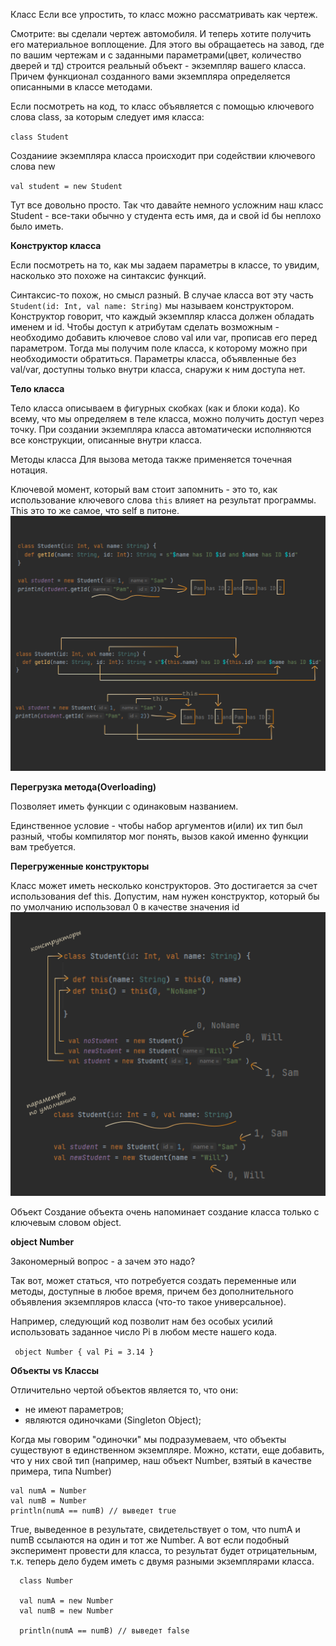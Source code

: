 Класс
Если все упростить, то класс можно рассматривать как чертеж.

Смотрите: вы сделали чертеж автомобиля. И теперь хотите получить его материальное воплощение. Для этого вы обращаетесь на завод, где по вашим чертежам и с заданными параметрами(цвет, количество дверей и тд) строится реальный объект - экземпляр вашего класса. Причем функционал созданного вами экземпляра определяется описанными в классе методами.

Если посмотреть на код, то класс объявляется с помощью ключевого слова class, за которым следует имя класса:

``class Student``

Созданиие экземпляра класса происходит при содействии ключевого слова new

``val student = new Student``

Тут все довольно просто. Так что давайте немного усложним наш класс Student - все-таки обычно у студента есть имя, да и свой id бы неплохо было иметь.

**Конструктор класса**

Если посмотреть на то, как мы задаем параметры в классе, то увидим, насколько это похоже на синтаксис функций.

Синтаксис-то похож, но смысл разный. В случае класса вот эту часть ``Student(id: Int, val name: String)`` мы называем конструктором.
Конструктор говорит, что каждый экземпляр класса должен обладать именем и id. Чтобы доступ к атрибутам сделать возможным - необходимо добавить ключевое слово val или var,
прописав его перед параметром. Тогда мы получим поле класса, к которому можно при необходимости обратиться. Параметры класса, объявленные без val/var,  доступны только внутри класса, снаружи к ним доступа нет.

**Тело класса**

Тело класса описываем в фигурных скобках (как и блоки кода). Ко всему, что мы определяем в теле класса, можно получить доступ через точку.
При создании экземпляра класса автоматически исполняются все конструкции, описанные внутри класса.

Методы класса
Для вызова метода также применяется точечная нотация.

Ключевой момент, который вам стоит запомнить - это то, как использование ключевого слова ``this`` влияет на результат программы. This это то же самое, что self в питоне.
![img.png](img.png)

**Перегрузка метода(Overloading)**

Позволяет иметь функции с одинаковым названием.

Единственное условие - чтобы набор аргументов  и(или) их тип был разный, чтобы компилятор мог понять, вызов какой именно функции вам требуется.

**Перегруженные конструкторы**

Класс может иметь несколько конструкторов. Это достигается за счет использования def this. Допустим, нам нужен конструктор, который бы по умолчанию использовал 0 в качестве значения id
![img_1.png](img_1.png)



Объект
Создание объекта очень напоминает создание класса только с ключевым словом object.


**object Number**


Закономерный вопрос - а зачем это надо?

Так вот, может статься, что потребуется создать переменные или методы, доступные в любое время, причем без дополнительного объявления экземпляров класса (что-то такое универсальное).

Например, следующий код позволит нам без особых усилий использовать заданное число Pi в любом месте нашего кода.

``
object Number {
val Pi = 3.14
}``

**Объекты vs Классы**

Отличительно чертой объектов является то, что они:
 - не имеют параметров;
 - являются одиночками (Singleton Object);

 Когда мы говорим "одиночки" мы подразумеваем, что объекты существуют в единственном экземпляре. Можно, кстати, еще добавить, что у них свой тип (например, наш объект Number, взятый в качестве примера, типа Number)

```
val numA = Number
val numB = Number
println(numA == numB) // выведет true
 ```

True, выведенное в результате, свидетельствует о том, что numA и  numB ссылаются на один и тот же  Number.
А вот если подобный эксперимент провести для класса, то результат будет отрицательным, т.к. теперь дело будем иметь с двумя разными экземплярами класса.
```
  class Number   
 
  val numA = new Number
  val numB = new Number

  println(numA == numB) // выведет false

```